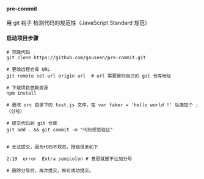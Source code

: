#### pre-commit
用 git 钩子 检测代码的规范性（JavaScript Standard 规范）
#### 启动项目步骤
```
# 克隆代码
git clone https://github.com/gauseen/pre-commit.git

# 更改远程仓库 URL
git remote set-url origin url  # url 需要是你自己的 git 仓库地址

# 下载项目依赖资源
npm install

# 更改 src 目录下的 test.js 文件，在 var faker = 'hello world !' 后面加个 ; （分号）

# 提交代码到 git 仓库
git add . && git commit -m "代码规范验证"


# 无法提交，因为代码不规范，报错信息如下

2:19  error  Extra semicolon # 意思就是不让加分号

# 删除分号后，再次提交，即可成功提交。
```
